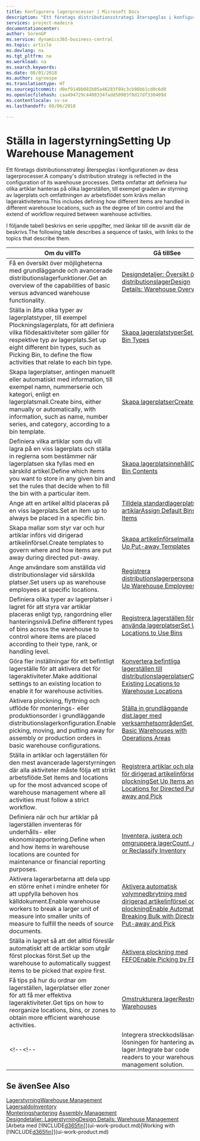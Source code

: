 ```yaml
---
title: Konfigurera lagerprocesser | Microsoft Docs
description: "Ett företags distributionsstrategi återspeglas i konfigurationen av dess lagerprocesser. Detta omfattar att definiera hur olika artiklar hanteras på olika lagerställen, till exempel graden av styrning av lagerplats och omfattningen av arbetsflödet som krävs mellan lageraktiviteterna."
services: project-madeira
documentationcenter: 
author: SorenGP
ms.service: dynamics365-business-central
ms.topic: article
ms.devlang: na
ms.tgt_pltfrm: na
ms.workload: na
ms.search.keywords: 
ms.date: 08/01/2018
ms.author: sgroespe
ms.translationtype: HT
ms.sourcegitcommit: d0ef9148b082b05a46283f89c3cb98bb1cd0c6d0
ms.openlocfilehash: caa494729c4408334fadd50903f0d17df330409d
ms.contentlocale: sv-se
ms.lasthandoff: 08/06/2018

---
```

# <a name="setting-up-warehouse-management"></a><span data-ttu-id="9a365-104">Ställa in lagerstyrning</span><span class="sxs-lookup"><span data-stu-id="9a365-104">Setting Up Warehouse Management</span></span>
<span data-ttu-id="9a365-105">Ett företags distributionsstrategi återspeglas i konfigurationen av dess lagerprocesser.</span><span class="sxs-lookup"><span data-stu-id="9a365-105">A company's distribution strategy is reflected in the configuration of its warehouse processes.</span></span> <span data-ttu-id="9a365-106">Detta omfattar att definiera hur olika artiklar hanteras på olika lagerställen, till exempel graden av styrning av lagerplats och omfattningen av arbetsflödet som krävs mellan lageraktiviteterna.</span><span class="sxs-lookup"><span data-stu-id="9a365-106">This includes defining how different items are handled in different warehouse locations, such as the degree of bin control and the extend of workflow required between warehouse activities.</span></span>  

 <span data-ttu-id="9a365-107">I följande tabell beskrivs en serie uppgifter, med länkar till de avsnitt där de beskrivs.</span><span class="sxs-lookup"><span data-stu-id="9a365-107">The following table describes a sequence of tasks, with links to the topics that describe them.</span></span>   

|<span data-ttu-id="9a365-108">**Om du vill**</span><span class="sxs-lookup"><span data-stu-id="9a365-108">**To**</span></span>|<span data-ttu-id="9a365-109">**Gå till**</span><span class="sxs-lookup"><span data-stu-id="9a365-109">**See**</span></span>|  
|------------|-------------|  
|<span data-ttu-id="9a365-110">Få en översikt över möjligheterna med grundläggande och avancerade distributionslagerfunktioner.</span><span class="sxs-lookup"><span data-stu-id="9a365-110">Get an overview of the capabilities of basic versus advanced warehouse functionality.</span></span>|[<span data-ttu-id="9a365-111">Designdetaljer: Översikt över distributionslager</span><span class="sxs-lookup"><span data-stu-id="9a365-111">Design Details: Warehouse Overview</span></span>](design-details-warehouse-overview.md)|  
|<span data-ttu-id="9a365-112">Ställa in åtta olika typer av lagerplatstyper, till exempel Plockningslagerplats, för att definiera vilka flödesaktiviteter som gäller för respektive typ av lagerplats.</span><span class="sxs-lookup"><span data-stu-id="9a365-112">Set up eight different bin types, such as Picking Bin, to define the flow activities that relate to each bin type.</span></span>|[<span data-ttu-id="9a365-113">Skapa lagerplatstyper</span><span class="sxs-lookup"><span data-stu-id="9a365-113">Set Up Bin Types</span></span>](warehouse-how-to-set-up-bin-types.md)|  
|<span data-ttu-id="9a365-114">Skapa lagerplatser, antingen manuellt eller automatiskt med information, till exempel namn, nummerserie och kategori, enligt en lagerplatsmall.</span><span class="sxs-lookup"><span data-stu-id="9a365-114">Create bins, either manually or automatically, with information, such as name, number series, and category, according to a bin template.</span></span>|[<span data-ttu-id="9a365-115">Skapa lagerplatser</span><span class="sxs-lookup"><span data-stu-id="9a365-115">Create Bins</span></span>](warehouse-how-to-create-individual-bins.md)|  
|<span data-ttu-id="9a365-116">Definiera vilka artiklar som du vill lagra på en viss lagerplats och ställa in reglerna som bestämmer när lagerplatsen ska fyllas med en särskild artikel.</span><span class="sxs-lookup"><span data-stu-id="9a365-116">Define which items you want to store in any given bin and set the rules that decide when to fill the bin with a particular item.</span></span>|[<span data-ttu-id="9a365-117">Skapa lagerplatsinnehåll</span><span class="sxs-lookup"><span data-stu-id="9a365-117">Create Bin Contents</span></span>](warehouse-how-to-set-up-bin-contents.md)|  
|<span data-ttu-id="9a365-118">Ange att en artikel alltid placeras på en viss lagerplats.</span><span class="sxs-lookup"><span data-stu-id="9a365-118">Set an item up to always be placed in a specific bin.</span></span>|[<span data-ttu-id="9a365-119">Tilldela standardlagerplatser till artiklar</span><span class="sxs-lookup"><span data-stu-id="9a365-119">Assign Default Bins to Items</span></span>](warehouse-how-to-assign-default-bins-to-items.md)|
|<span data-ttu-id="9a365-120">Skapa mallar som styr var och hur artiklar införs vid dirigerad artikelinförsel.</span><span class="sxs-lookup"><span data-stu-id="9a365-120">Create templates to govern where and how items are put away during directed put-away.</span></span>|[<span data-ttu-id="9a365-121">Skapa artikelinförselmallar</span><span class="sxs-lookup"><span data-stu-id="9a365-121">Set Up Put-away Templates</span></span>](warehouse-how-to-set-up-put-away-templates.md)|
|<span data-ttu-id="9a365-122">Ange användare som anställda vid distributionslager vid särskilda platser.</span><span class="sxs-lookup"><span data-stu-id="9a365-122">Set users up as warehouse employees at specific locations.</span></span>|[<span data-ttu-id="9a365-123">Registrera distributionslagerpersonal</span><span class="sxs-lookup"><span data-stu-id="9a365-123">Set Up Warehouse Employees</span></span>](warehouse-how-to-set-up-warehouse-employees.md)|
|<span data-ttu-id="9a365-124">Definiera olika typer av lagerplatser i lagret för att styra var artiklar placeras enligt typ, rangordning eller hanteringsnivå.</span><span class="sxs-lookup"><span data-stu-id="9a365-124">Define different types of bins across the warehouse to control where items are placed according to their type, rank, or handling level.</span></span>|[<span data-ttu-id="9a365-125">Registrera lagerställen för att använda lagerplatser</span><span class="sxs-lookup"><span data-stu-id="9a365-125">Set Up Locations to Use Bins</span></span>](warehouse-how-to-set-up-locations-to-use-bins.md)|
|<span data-ttu-id="9a365-126">Göra fler inställningar för ett befintligt lagerställe för att aktivera det för lageraktiviteter.</span><span class="sxs-lookup"><span data-stu-id="9a365-126">Make additional settings to an existing location to enable it for warehouse activities.</span></span>|[<span data-ttu-id="9a365-127">Konvertera befintliga lagerställen till distributionslagerplatser</span><span class="sxs-lookup"><span data-stu-id="9a365-127">Convert Existing Locations to Warehouse Locations</span></span>](warehouse-how-to-convert-existing-locations-to-warehouse-locations.md)|
|<span data-ttu-id="9a365-128">Aktivera plockning, flyttning och utflöde för monterings- eller produktionsorder i grundläggande distributionslagerkonfiguration.</span><span class="sxs-lookup"><span data-stu-id="9a365-128">Enable picking, moving, and putting away for assembly or production orders in basic warehouse configurations.</span></span>|[<span data-ttu-id="9a365-129">Ställa in grundläggande dist.lager med verksamhetsområden</span><span class="sxs-lookup"><span data-stu-id="9a365-129">Set Up Basic Warehouses with Operations Areas</span></span>](warehouse-how-to-set-up-basic-warehouses-with-operations-areas.md)|  
|<span data-ttu-id="9a365-130">Ställa in artiklar och lagerställen för den mest avancerade lagerstyrningen där alla aktiviteter måste följa ett strikt arbetsflöde.</span><span class="sxs-lookup"><span data-stu-id="9a365-130">Set items and locations up for the most advanced scope of warehouse management where all activities must follow a strict workflow.</span></span>|[<span data-ttu-id="9a365-131">Registrera artiklar och platser för dirigerad artikelinförsel och plockning</span><span class="sxs-lookup"><span data-stu-id="9a365-131">Set Up Items and Locations for Directed Put-away and Pick</span></span>](warehouse-how-to-set-up-items-for-directed-put-away-and-pick.md)|  
|<span data-ttu-id="9a365-132">Definiera när och hur artiklar på lagerställen inventeras för underhålls- eller ekonomirapportering.</span><span class="sxs-lookup"><span data-stu-id="9a365-132">Define when and how items in warehouse locations are counted for maintenance or financial reporting purposes.</span></span>|[<span data-ttu-id="9a365-133">Inventera, justera och omgruppera lager</span><span class="sxs-lookup"><span data-stu-id="9a365-133">Count, Adjust, or Reclassify Inventory</span></span>](inventory-how-count-adjust-reclassify.md)|
|<span data-ttu-id="9a365-134">Aktivera lagerarbetarna att dela upp en större enhet i mindre enheter för att uppfylla behoven hos källdokument.</span><span class="sxs-lookup"><span data-stu-id="9a365-134">Enable warehouse workers to break a larger unit of measure into smaller units of measure to fulfill the needs of source documents.</span></span>|[<span data-ttu-id="9a365-135">Aktivera automatisk volymnedbrytning med dirigerad artikelinförsel och plockning</span><span class="sxs-lookup"><span data-stu-id="9a365-135">Enable Automatic Breaking Bulk with Directed Put-away and Pick</span></span>](warehouse-enable-automatic-breaking-bulk-with-directed-put-away-and-pick.md)|  
|<span data-ttu-id="9a365-136">Ställa in lagret så att det alltid föreslår automatiskt att de artiklar som utgår först plockas först.</span><span class="sxs-lookup"><span data-stu-id="9a365-136">Set up the warehouse to automatically suggest items to be picked that expire first.</span></span>|[<span data-ttu-id="9a365-137">Aktivera plockning med FEFO</span><span class="sxs-lookup"><span data-stu-id="9a365-137">Enable Picking by FEFO</span></span>](warehouse-picking-by-fefo.md)|
|<span data-ttu-id="9a365-138">Få tips på hur du ordnar om lagerställen, lagerplatser eller zoner för att få mer effektiva lageraktiviteter.</span><span class="sxs-lookup"><span data-stu-id="9a365-138">Get tips on how to reorganize locations, bins, or zones to obtain more efficient warehouse activities.</span></span>|[<span data-ttu-id="9a365-139">Omstrukturera lager</span><span class="sxs-lookup"><span data-stu-id="9a365-139">Restructure Warehouses</span></span>](warehouse-how-to-restructure-warehouses.md)|
<span data-ttu-id="9a365-140"><!--</span><span class="sxs-lookup"><span data-stu-id="9a365-140"><!--</span></span> |<span data-ttu-id="9a365-141">Integrera streckkodsläsare i lösningen för hantering av lager.</span><span class="sxs-lookup"><span data-stu-id="9a365-141">Integrate bar code readers to your warehouse management solution.</span></span>|[<span data-ttu-id="9a365-142">Använda ADCS (Automated Data Capture Systems)</span><span class="sxs-lookup"><span data-stu-id="9a365-142">Use Automated Data Capture Systems (ADCS)</span></span>](warehouse-use-automated-data-capture-systems-adcs.md)| -->  

## <a name="see-also"></a><span data-ttu-id="9a365-143">Se även</span><span class="sxs-lookup"><span data-stu-id="9a365-143">See Also</span></span>  
[<span data-ttu-id="9a365-144">Lagerstyrning</span><span class="sxs-lookup"><span data-stu-id="9a365-144">Warehouse Management</span></span>](warehouse-manage-warehouse.md)  
[<span data-ttu-id="9a365-145">Lagersaldo</span><span class="sxs-lookup"><span data-stu-id="9a365-145">Inventory</span></span>](inventory-manage-inventory.md)  
<span data-ttu-id="9a365-146">[Monteringshantering](assembly-assemble-items.md)  </span><span class="sxs-lookup"><span data-stu-id="9a365-146">[Assembly Management](assembly-assemble-items.md)  </span></span>  
[<span data-ttu-id="9a365-147">Designdetaljer: Lagerstyrning</span><span class="sxs-lookup"><span data-stu-id="9a365-147">Design Details: Warehouse Management</span></span>](design-details-warehouse-management.md)  
<span data-ttu-id="9a365-148">[Arbeta med [!INCLUDE[d365fin](includes/d365fin_md.md)]](ui-work-product.md)</span><span class="sxs-lookup"><span data-stu-id="9a365-148">[Working with [!INCLUDE[d365fin](includes/d365fin_md.md)]](ui-work-product.md)</span></span>


